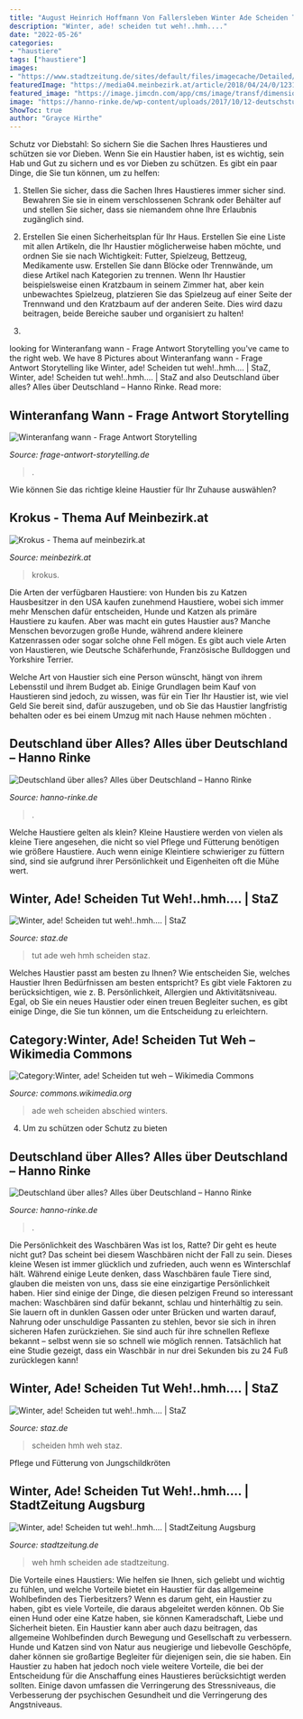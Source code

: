 ```yaml
---
title: "August Heinrich Hoffmann Von Fallersleben Winter Ade Scheiden Tut Weh ~ Scheiden Hmh Weh Staz"
description: "Winter, ade! scheiden tut weh!..hmh...."
date: "2022-05-26"
categories:
- "haustiere"
tags: ["haustiere"]
images:
- "https://www.stadtzeitung.de/sites/default/files/imagecache/Detailed/gallery_assist/9147/gallery_assist186471/343535_orig.jpg"
featuredImage: "https://media04.meinbezirk.at/article/2018/04/24/0/12315920_L.jpg?1552819391"
featured_image: "https://image.jimcdn.com/app/cms/image/transf/dimension=182x10000:format=jpg/path/se735c54271193d0e/image/i1be1bfacd9550362/version/1569435263/image.jpg"
image: "https://hanno-rinke.de/wp-content/uploads/2017/10/12-deutschstunde-300x199.jpg"
ShowToc: true
author: "Grayce Hirthe"
---
```



Schutz vor Diebstahl: So sichern Sie die Sachen Ihres Haustieres und schützen sie vor Dieben.
Wenn Sie ein Haustier haben, ist es wichtig, sein Hab und Gut zu sichern und es vor Dieben zu schützen. Es gibt ein paar Dinge, die Sie tun können, um zu helfen:
1. Stellen Sie sicher, dass die Sachen Ihres Haustieres immer sicher sind. Bewahren Sie sie in einem verschlossenen Schrank oder Behälter auf und stellen Sie sicher, dass sie niemandem ohne Ihre Erlaubnis zugänglich sind.

2. Erstellen Sie einen Sicherheitsplan für Ihr Haus. Erstellen Sie eine Liste mit allen Artikeln, die Ihr Haustier möglicherweise haben möchte, und ordnen Sie sie nach Wichtigkeit: Futter, Spielzeug, Bettzeug, Medikamente usw. Erstellen Sie dann Blöcke oder Trennwände, um diese Artikel nach Kategorien zu trennen. Wenn Ihr Haustier beispielsweise einen Kratzbaum in seinem Zimmer hat, aber kein unbewachtes Spielzeug, platzieren Sie das Spielzeug auf einer Seite der Trennwand und den Kratzbaum auf der anderen Seite. Dies wird dazu beitragen, beide Bereiche sauber und organisiert zu halten!

3.

	

		
looking for Winteranfang wann - Frage Antwort Storytelling you've came to the right web. We have 8 Pictures about Winteranfang wann - Frage Antwort Storytelling like Winter, ade! Scheiden tut weh!..hmh.... | StaZ, Winter, ade! Scheiden tut weh!..hmh.... | StaZ and also Deutschland über alles? Alles über Deutschland – Hanno Rinke. Read more:
		
    
## Winteranfang Wann - Frage Antwort Storytelling

<img loading=lazy src="https://image.jimcdn.com/app/cms/image/transf/dimension=182x10000:format=jpg/path/se735c54271193d0e/image/i1be1bfacd9550362/version/1569435263/image.jpg" onerror="this.onerror=null;this.src='https://tse3.mm.bing.net/th?id=OIP.2OKe25U16eVKRb7C0pY_WgAAAA&amp;pid=15.1';" alt="Winteranfang wann - Frage Antwort Storytelling">

_Source: frage-antwort-storytelling.de_

>. 

	

Wie können Sie das richtige kleine Haustier für Ihr Zuhause auswählen?

    
## Krokus - Thema Auf Meinbezirk.at

<img loading=lazy src="https://media04.meinbezirk.at/article/2018/04/24/0/12315920_L.jpg?1552819391" onerror="this.onerror=null;this.src='https://tse2.mm.bing.net/th?id=OIP.ZUIHU-tEBnm1eYxoIjWI4QHaE7&amp;pid=15.1';" alt="Krokus - Thema auf meinbezirk.at">

_Source: meinbezirk.at_

>krokus. 

	

Die Arten der verfügbaren Haustiere: von Hunden bis zu Katzen
Hausbesitzer in den USA kaufen zunehmend Haustiere, wobei sich immer mehr Menschen dafür entscheiden, Hunde und Katzen als primäre Haustiere zu kaufen. Aber was macht ein gutes Haustier aus?
Manche Menschen bevorzugen große Hunde, während andere kleinere Katzenrassen oder sogar solche ohne Fell mögen. Es gibt auch viele Arten von Haustieren, wie Deutsche Schäferhunde, Französische Bulldoggen und Yorkshire Terrier.

Welche Art von Haustier sich eine Person wünscht, hängt von ihrem Lebensstil und ihrem Budget ab. Einige Grundlagen beim Kauf von Haustieren sind jedoch, zu wissen, was für ein Tier Ihr Haustier ist, wie viel Geld Sie bereit sind, dafür auszugeben, und ob Sie das Haustier langfristig behalten oder es bei einem Umzug mit nach Hause nehmen möchten .

    
## Deutschland über Alles? Alles über Deutschland – Hanno Rinke

<img loading=lazy src="https://hanno-rinke.de/wp-content/uploads/2017/10/12-deutschstunde-300x199.jpg" onerror="this.onerror=null;this.src='https://tse3.mm.bing.net/th?id=OIP.1LnxC_acqpwylQESiKQ2mQAAAA&amp;pid=15.1';" alt="Deutschland über alles? Alles über Deutschland – Hanno Rinke">

_Source: hanno-rinke.de_

>. 

	

Welche Haustiere gelten als klein?
Kleine Haustiere werden von vielen als kleine Tiere angesehen, die nicht so viel Pflege und Fütterung benötigen wie größere Haustiere. Auch wenn einige Kleintiere schwieriger zu füttern sind, sind sie aufgrund ihrer Persönlichkeit und Eigenheiten oft die Mühe wert.

    
## Winter, Ade! Scheiden Tut Weh!..hmh.... | StaZ

<img loading=lazy src="https://www.staz.de/sites/default/files/imagecache/Detailed/gallery_assist/9147/gallery_assist186471/343583_orig.jpg" onerror="this.onerror=null;this.src='https://tse2.mm.bing.net/th?id=OIP.qteVOZ4tlF2YeUH64RMMIgHaE7&amp;pid=15.1';" alt="Winter, ade! Scheiden tut weh!..hmh.... | StaZ">

_Source: staz.de_

>tut ade weh hmh scheiden staz. 

	

Welches Haustier passt am besten zu Ihnen?
Wie entscheiden Sie, welches Haustier Ihren Bedürfnissen am besten entspricht? Es gibt viele Faktoren zu berücksichtigen, wie z. B. Persönlichkeit, Allergien und Aktivitätsniveau. Egal, ob Sie ein neues Haustier oder einen treuen Begleiter suchen, es gibt einige Dinge, die Sie tun können, um die Entscheidung zu erleichtern.

    
## Category:Winter, Ade! Scheiden Tut Weh – Wikimedia Commons

<img loading=lazy src="https://upload.wikimedia.org/wikipedia/commons/thumb/0/0c/Winters_Abschied.png/240px-Winters_Abschied.png" onerror="this.onerror=null;this.src='https://tse4.mm.bing.net/th?id=OIP.4rGE0IDl7kjjx0r652gySwAAAA&amp;pid=15.1';" alt="Category:Winter, ade! Scheiden tut weh – Wikimedia Commons">

_Source: commons.wikimedia.org_

>ade weh scheiden abschied winters. 

	

4. Um zu schützen oder Schutz zu bieten

    
## Deutschland über Alles? Alles über Deutschland – Hanno Rinke

<img loading=lazy src="https://hanno-rinke.de/wp-content/uploads/2017/10/Deutschst-Reloaded-titel-768x452.jpg" onerror="this.onerror=null;this.src='https://tse2.mm.bing.net/th?id=OIP.VrFFEDCYXRNf2Q9-MvMGVgHaEW&amp;pid=15.1';" alt="Deutschland über alles? Alles über Deutschland – Hanno Rinke">

_Source: hanno-rinke.de_

>. 

	

Die Persönlichkeit des Waschbären
Was ist los, Ratte? Dir geht es heute nicht gut? Das scheint bei diesem Waschbären nicht der Fall zu sein. Dieses kleine Wesen ist immer glücklich und zufrieden, auch wenn es Winterschlaf hält. Während einige Leute denken, dass Waschbären faule Tiere sind, glauben die meisten von uns, dass sie eine einzigartige Persönlichkeit haben. Hier sind einige der Dinge, die diesen pelzigen Freund so interessant machen:
Waschbären sind dafür bekannt, schlau und hinterhältig zu sein. Sie lauern oft in dunklen Gassen oder unter Brücken und warten darauf, Nahrung oder unschuldige Passanten zu stehlen, bevor sie sich in ihren sicheren Hafen zurückziehen. Sie sind auch für ihre schnellen Reflexe bekannt – selbst wenn sie so schnell wie möglich rennen. Tatsächlich hat eine Studie gezeigt, dass ein Waschbär in nur drei Sekunden bis zu 24 Fuß zurücklegen kann!

    
## Winter, Ade! Scheiden Tut Weh!..hmh.... | StaZ

<img loading=lazy src="https://www.staz.de/sites/default/files/imagecache/ts-xl/gallery_assist/9147/gallery_assist186471/343577_orig.jpg" onerror="this.onerror=null;this.src='https://tse3.mm.bing.net/th?id=OIP.S6WfIuLMZGfGtRrwywTWxgHaER&amp;pid=15.1';" alt="Winter, ade! Scheiden tut weh!..hmh.... | StaZ">

_Source: staz.de_

>scheiden hmh weh staz. 

	

Pflege und Fütterung von Jungschildkröten

    
## Winter, Ade! Scheiden Tut Weh!..hmh.... | StadtZeitung Augsburg

<img loading=lazy src="https://www.stadtzeitung.de/sites/default/files/imagecache/Detailed/gallery_assist/9147/gallery_assist186471/343535_orig.jpg" onerror="this.onerror=null;this.src='https://tse3.mm.bing.net/th?id=OIP.QaJ30AEPRfbaUejvVUDs0QHaE7&amp;pid=15.1';" alt="Winter, ade! Scheiden tut weh!..hmh.... | StadtZeitung Augsburg">

_Source: stadtzeitung.de_

>weh hmh scheiden ade stadtzeitung. 

	

Die Vorteile eines Haustiers: Wie helfen sie Ihnen, sich geliebt und wichtig zu fühlen, und welche Vorteile bietet ein Haustier für das allgemeine Wohlbefinden des Tierbesitzers?
Wenn es darum geht, ein Haustier zu haben, gibt es viele Vorteile, die daraus abgeleitet werden können. Ob Sie einen Hund oder eine Katze haben, sie können Kameradschaft, Liebe und Sicherheit bieten. Ein Haustier kann aber auch dazu beitragen, das allgemeine Wohlbefinden durch Bewegung und Gesellschaft zu verbessern. Hunde und Katzen sind von Natur aus neugierige und liebevolle Geschöpfe, daher können sie großartige Begleiter für diejenigen sein, die sie haben. Ein Haustier zu haben hat jedoch noch viele weitere Vorteile, die bei der Entscheidung für die Anschaffung eines Haustieres berücksichtigt werden sollten. Einige davon umfassen die Verringerung des Stressniveaus, die Verbesserung der psychischen Gesundheit und die Verringerung des Angstniveaus.


